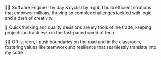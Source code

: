 
👨‍💻 Software Engineer by day & cyclist by night. I build efficient solutions that empower millions, thriving on complex challenges tackled with logic and a dash of creativity. 

🚴 Quick thinking and quality decisions are my tools of the trade, keeping projects on track even in the fast-paced world of tech.

👨‍🏫 Off-screen, I push boundaries on the road and in the classroom, fostering values like teamwork and resilience that seamlessly translate into my code.
